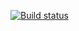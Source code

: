 [![Build status](https://ci.appveyor.com/api/projects/status/l5gvrh6sudo2svnv/branch/master?svg=true)](https://ci.appveyor.com/project/irina1987/api-ci/branch/master)